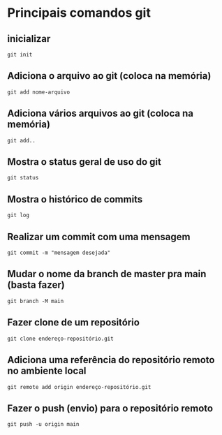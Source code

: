 # Principais comandos git

## inicializar
`git init`

## Adiciona o arquivo ao git (coloca na memória)
`git add nome-arquivo`

## Adiciona vários arquivos ao git (coloca na memória)
`git add..`

## Mostra o status geral de uso do git
`git status`

## Mostra o histórico de commits
`git log`

## Realizar um commit com uma mensagem
`git commit -m "mensagem desejada"`

## Mudar o nome da branch de master pra main (basta fazer)
`git branch -M main`

## Fazer clone de um repositório
`git clone endereço-repositório.git`

## Adiciona uma referência do repositório remoto no ambiente local
`git remote add origin endereço-repositório.git`

## Fazer o push (envio) para o repositório remoto
`git push -u origin main`
